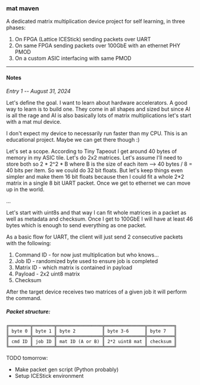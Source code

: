 ### mat maven

A dedicated matrix multiplication device project for self learning, in three phases:

1. On FPGA (Lattice ICEStick) sending packets over UART
2. On same FPGA sending packets over 100GbE with an ethernet PHY PMOD 
3. On a custom ASIC interfacing with same PMOD

---

#### Notes

*Entry 1 -- August 31, 2024*

Let's define the goal. I want to learn about hardware accelerators. A good way to learn is to build one. They come in all shapes and sized but since AI is all the rage and AI is also basically lots of matrix multiplications let's start with a mat mul device.

I don't expect my device to necessarily run faster than my CPU. This is an educational project. Maybe we can get there though :)

Let's set a scope. According to Tiny Tapeout I get around 40 bytes of memory in my ASIC tile. Let's do 2x2 matrices. Let's assume I'll need to store both so 2 * 2^2 * B where B is the size of each item --> 40 bytes / 8 = 40 bits per item. So we could do 32 bit floats. But let's keep things even simpler and make them 16 bit floats because then I could fit a whole 2*2 matrix in a single 8 bit UART packet. Once we get to ethernet we can move up in the world.

...

Let's start with uint8s and that way I can fit whole matrices in a packet as well as metadata and checksum. Once I get to 100GbE I will have at least 46 bytes which is enough to send everything as one packet.

As a basic flow for UART, the client will just send 2 consecutive packets with the following:
1. Command ID - for now just multiplication but who knows...
2. Job ID - randomized byte used to ensure job is completed
3. Matrix ID - which matrix is contained in payload
4. Payload - 2x2 uint8 matrix
5. Checksum

After the target device receives two matrices of a given job it will perform the command.

##### Packet structure:

```
╔════════╦════════╦═════════════════╦═══════════════╦══════════╗
║ byte 0 ║ byte 1 ║ byte 2          ║ byte 3-6      ║ byte 7   ║
╠════════╬════════╬═════════════════╬═══════════════╬══════════╣
║ cmd ID ║ job ID ║ mat ID (A or B) ║ 2*2 uint8 mat ║ checksum ║
╚════════╩════════╩═════════════════╩═══════════════╩══════════╝
```

TODO tomorrow:
- Make packet gen script (Python probably)
- Setup ICEStick environment





